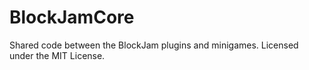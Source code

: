 BlockJamCore
============

Shared code between the BlockJam plugins and minigames. Licensed under the MIT License.
